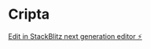 # Cripta

[Edit in StackBlitz next generation editor ⚡️](https://stackblitz.com/~/github.com/Spit998/Cripta)